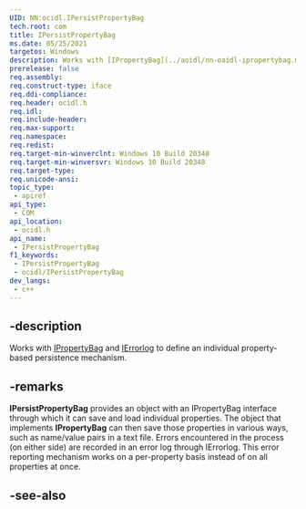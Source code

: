 ```yaml
---
UID: NN:ocidl.IPersistPropertyBag
tech.root: com
title: IPersistPropertyBag
ms.date: 05/25/2021
targetos: Windows
description: Works with [IPropertyBag](../aoidl/nn-oaidl-ipropertybag.md) and [IErrorlog](../aoidl/nn-oaidl-ierrorlog.md) to define an individual property-based persistence mechanism.
prerelease: false
req.assembly: 
req.construct-type: iface
req.ddi-compliance: 
req.header: ocidl.h
req.idl: 
req.include-header: 
req.max-support: 
req.namespace: 
req.redist: 
req.target-min-winverclnt: Windows 10 Build 20348
req.target-min-winversvr: Windows 10 Build 20348
req.target-type: 
req.unicode-ansi: 
topic_type:
 - apiref
api_type:
 - COM
api_location:
 - ocidl.h
api_name:
 - IPersistPropertyBag
f1_keywords:
 - IPersistPropertyBag
 - ocidl/IPersistPropertyBag
dev_langs:
 - c++
---
```


## -description

Works with [IPropertyBag](../aoidl/nn-oaidl-ipropertybag.md) and [IErrorlog](../aoidl/nn-oaidl-ierrorlog.md) to define an individual property-based persistence mechanism.

## -remarks

**IPersistPropertyBag** provides an object with an IPropertyBag interface through which it can save and load individual properties. The object that implements **IPropertyBag** can then save those properties in various ways, such as name/value pairs in a text file. Errors encountered in the process (on either side) are recorded in an error log through IErrorlog. This error reporting mechanism works on a per-property basis instead of on all properties at once.

## -see-also

